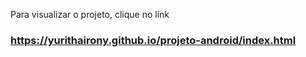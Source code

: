 
Para visualizar o projeto, clique no link

### https://yurithairony.github.io/projeto-android/index.html ###
